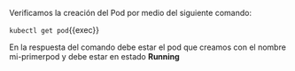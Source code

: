 Verificamos la creación del Pod por medio del siguiente comando:

`kubectl get pod`{{exec}}

En la respuesta del comando debe estar el pod que creamos con el nombre mi-primerpod y debe estar en estado **Running**
